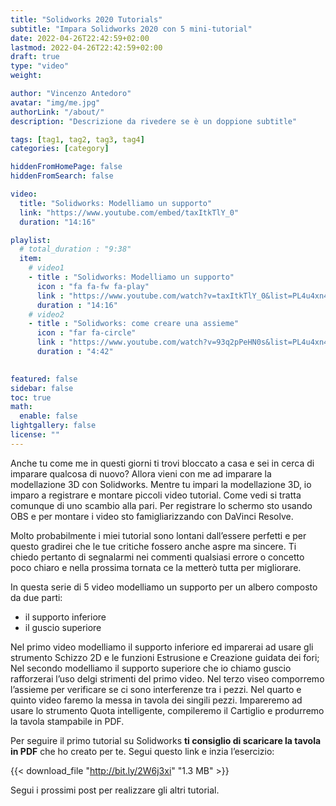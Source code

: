 ```yaml
---
title: "Solidworks 2020 Tutorials"
subtitle: "Impara Solidworks 2020 con 5 mini-tutorial"
date: 2022-04-26T22:42:59+02:00
lastmod: 2022-04-26T22:42:59+02:00
draft: true
type: "video"
weight: 

author: "Vincenzo Antedoro"
avatar: "img/me.jpg"
authorLink: "/about/"
description: "Descrizione da rivedere se è un doppione subtitle"

tags: [tag1, tag2, tag3, tag4]
categories: [category]

hiddenFromHomePage: false
hiddenFromSearch: false

video:
  title: "Solidworks: Modelliamo un supporto"
  link: "https://www.youtube.com/embed/taxItkTlY_0"
  duration: "14:16"

playlist:
  # total_duration : "9:38"
  item:
    # video1
    - title : "Solidworks: Modelliamo un supporto"
      icon : "fa fa-fw fa-play"
      link : "https://www.youtube.com/watch?v=taxItkTlY_0&list=PL4u4xn4ysGypW6MSxYvEMR81Thkw3vFP-&index=1"
      duration : "14:16"
    # video2
    - title : "Solidworks: come creare una assieme"
      icon : "far fa-circle"
      link : "https://www.youtube.com/watch?v=93q2pPeHN0s&list=PL4u4xn4ysGypW6MSxYvEMR81Thkw3vFP-&index=3"
      duration : "4:42"
  

featured: false
sidebar: false
toc: true 
math:
  enable: false
lightgallery: false
license: ""
---
```


Anche tu come me in questi giorni ti trovi bloccato a casa e sei in cerca di imparare qualcosa di nuovo? Allora vieni con me ad imparare la modellazione 3D con Solidworks. 
Mentre tu impari la modellazione 3D, io imparo a registrare e montare piccoli video tutorial. Come vedi si tratta comunque di uno scambio alla pari. Per registrare lo schermo sto usando OBS e per montare i video sto famigliarizzando con DaVinci Resolve.

Molto probabilmente i miei tutorial sono lontani dall’essere perfetti e per questo gradirei che le tue critiche fossero anche aspre ma sincere. Ti chiedo pertanto di segnalarmi nei commenti qualsiasi errore o concetto poco chiaro e nella prossima tornata ce la metterò tutta per migliorare. 

In questa serie di 5 video modelliamo un supporto per un albero composto da due parti:

- il supporto inferiore
- il guscio superiore

Nel primo video modelliamo il supporto inferiore ed imparerai ad usare gli strumento Schizzo 2D e le funzioni Estrusione e Creazione guidata dei fori;
Nel secondo modelliamo il supporto superiore che io chiamo guscio rafforzerai l’uso delgi strimenti del primo video.
Nel terzo viseo comporremo l’assieme per verificare se ci sono interferenze tra i pezzi.
Nel quarto e quinto video faremo la messa in tavola dei singili pezzi. Impareremo ad usare lo strumento Quota intelligente, compileremo il Cartiglio e produrremo la tavola stampabile in PDF.

Per seguire il primo tutorial su Solidworks **ti consiglio di scaricare la tavola in PDF** che ho creato per te. Segui questo link e inzia l’esercizio: 

{{< download_file "http://bit.ly/2W6j3xi" "1.3 MB" >}}

Segui i prossimi post per realizzare gli altri tutorial.

